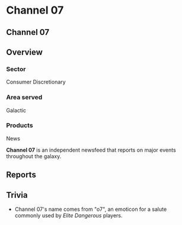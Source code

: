 # Channel 07
## Channel 07

		

## Overview

### Sector

Consumer Discretionary

### Area served

Galactic

### Products

News

**Channel 07** is an independent newsfeed that reports on major events throughout the galaxy.

## Reports

## Trivia

- Channel 07's name comes from "o7", an emoticon for a salute commonly used by *Elite Dangerous* players.
